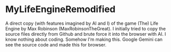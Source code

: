 # MyLifeEngineRemodified
A direct copy (with features imagined by AI and I) of the game (The) Life Engine by Max Robinson (MaxRobinsonTheGreat). I initially tried to copy the source files directly from Github and brute force it into the browser with AI. I know nothing about coding. Somehow I'm making this. Google Gemini can see the source code and made this for browser.
